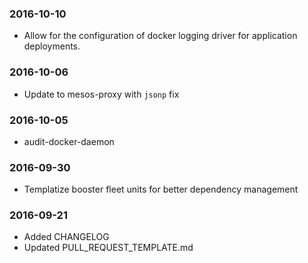 ### 2016-10-10
* Allow for the configuration of docker logging driver for application deployments.

### 2016-10-06
* Update to mesos-proxy with `jsonp` fix

### 2016-10-05
* audit-docker-daemon

### 2016-09-30
* Templatize booster fleet units for better dependency management

### 2016-09-21
* Added CHANGELOG
* Updated PULL_REQUEST_TEMPLATE.md
